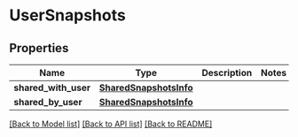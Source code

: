 # UserSnapshots



## Properties
Name | Type | Description | Notes
------------ | ------------- | ------------- | -------------
**shared_with_user** | [**SharedSnapshotsInfo**](SharedSnapshotsInfo.md) |  | 
**shared_by_user** | [**SharedSnapshotsInfo**](SharedSnapshotsInfo.md) |  | 

[[Back to Model list]](../README.md#documentation-for-models) [[Back to API list]](../README.md#documentation-for-api-endpoints) [[Back to README]](../README.md)


